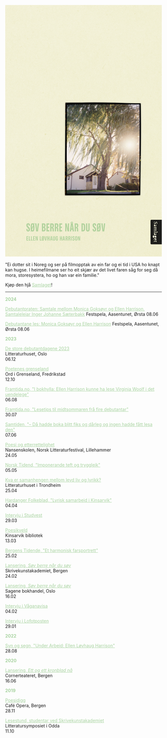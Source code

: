 ![Omslag](docs/assets/Harrison_tilnett.png)

"Ei dotter sit i Noreg og ser på filmopptak av ein far og ei tid i USA ho knapt kan hugse. I heimefilmane ser ho eit skjær av det livet faren såg for seg då mora, storesystera, ho og han var ein familie."
  
Kjøp den hjå <a href="https://samlaget.no/collections/varens-boker-2023/products/sov-berre-nar-du-sov-1" style="color:#a8d3a0;">Samlaget</a>!

---

<b style="color:#a8d3a0;">2024</b> 

<a href="https://nynorsk.no/aasentunet/arrangement/debutantpraten-samtale-mellom-monica-goksoyr-og-ellen-harrison/" style="color:#a8d3a0;" target="_blank" rel="noopener noreferrer">Debutantpraten: Samtale mellom Monica Goksøyr og Ellen Harrison. Samtaleleiar Inger Johanne Sæterbakk</a> 
Festspela, Aasentunet, Ørsta
08.06

<a href="https://nynorsk.no/aasentunet/arrangement/debutantane-les-monica-goksoyr-og-ellen-harrison/" style="color:#a8d3a0;" target="_blank" rel="noopener noreferrer">Debutantane les: Monica Goksøyr og Ellen Harrison</a> 
Festspela, Aasentunet, Ørsta
08.06

<b style="color:#a8d3a0;">2023</b>  

<a href="https://www.litteraturhuset.no/nb/arrangement/de-store-debutantdagene-2023" style="color:#a8d3a0;" target="_blank" rel="noopener noreferrer">De store debutantdagene 2023</a>  
Litteraturhuset, Oslo  
06.12   

<a href="https://ordigrenseland.no/arrangement/poetenes-grenseland/" style="color:#a8d3a0;" target="_blank" rel="noopener noreferrer">Poetenes grenseland</a>  
Ord i Grenseland, Fredrikstad  
12.10   

<a href="https://framtida.no/2023/08/06/i-bokhylla-ellen-harrison-kunne-lese-virginia-woolf-i-det-uendelege" style="color:#a8d3a0;" target="_blank" rel="noopener noreferrer">Framtida.no, "I bokhylla: Ellen Harrison kunne ha lese Virginia Woolf i det uendelege"</a>  
06.08  

<a href="https://framtida.no/2023/07/30/lesetips-til-midtsommaren-fra-fire-debutantar" style="color:#a8d3a0;" target="_blank" rel="noopener noreferrer">Framtida.no, "Lesetips til midtsommaren frå fire debutantar"</a>    
30.07  

<a href="https://samtiden.no/bok/2023/da-hadde-boka-blitt-fiks-og-darleg-og-ingen-hadde-fatt-lesa-den" style="color:#a8d3a0;" target="_blank" rel="noopener noreferrer">Samtiden, "– Då hadde boka blitt fiks og dårleg og ingen hadde fått lesa den"</a>  
07.06

<a href="https://litteraturfestival.no/shows/poesi-og-etterrettelighet/" style="color:#a8d3a0;" target="_blank" rel="noopener noreferrer">Poesi og etterrettelighet</a>   
Nansenskolen, Norsk Litteraturfestival, Lillehammer   
24.05  

<a href="https://www.nm.no/app/uploads/2023/05/NT02-23-2.pdf" style="color:#a8d3a0;" target="_blank" rel="noopener noreferrer">Norsk Tidend, "Imponerande teft og tryggleik"</a>    
05.05  

<a href="https://fb.me/e/VHgzKUDO" style="color:#a8d3a0;" target="_blank" rel="noopener noreferrer">Kva er samanhengen mellom levd liv og lyrikk?</a>    
Litteraturhuset i Trondheim  
25.04  

<a href="https://www.hardanger-folkeblad.no/lyrisk-samarbeid-i-kinsarvik/s/5-22-503326" style="color:#a8d3a0;" target="_blank" rel="noopener noreferrer">Hardanger Folkeblad, "Lyrisk samarbeid i Kinsarvik"</a>    
04.04   

<a href="https://www.studvest.no/uib-student-ellen-har-skrive-bok-om-lengsla-etter-ein-far/" style="color:#a8d3a0;" target="_blank" rel="noopener noreferrer">Intervju i Studvest</a>     
29.03  
  
<a href="https://fb.me/e/3l3sRTlcf" style="color:#a8d3a0;" target="_blank" rel="noopener noreferrer">Poesikveld</a>   
Kinsarvik bibliotek   
13.03 

<a href="https://www.bt.no/kultur/i/4oW7J6/et-harmonisk-farsportrett" style="color:#a8d3a0;" target="_blank" rel="noopener noreferrer">Bergens Tidende, "Et harmonisk farsportrett"</a>    
25.02  

<a href="https://fb.me/e/7NlwTMhiS" style="color:#a8d3a0;" target="_blank" rel="noopener noreferrer">Lansering, *Søv berre når du søv*</a>  
Skrivekunstakademiet, Bergen    
24.02  

<a href="https://fb.me/e/3mRjyNnb7" style="color:#a8d3a0;" target="_blank" rel="noopener noreferrer">Lansering, *Søv berre når du søv*</a>   
Sagene bokhandel, Oslo   
16.02      

<a href="https://www.vaganavisa.no/nyheter/i/RGOb2r/ellen-gir-ut-sin-foerste-bok-gir-pandemien-noe-av-aeren" style="color:#a8d3a0;" target="_blank" rel="noopener noreferrer">Intervju i Våganavisa</a>    
04.02    

<a href="https://www.lofotposten.no/en-liten-ting-lareren-gjorde-satte-sine-spor-fy-flate-syns-han-det-var-sa-bra/f/5-29-890679" style="color:#a8d3a0;" target="_blank" rel="noopener noreferrer">Intervju i Lofotposten</a>    
29.01 
  
  
<b style="color:#a8d3a0;">2022</b>  

<a href="https://www.synogsegn.no/2023/under-arbeid-ellen-lovhaug-harrison/" style="color:#a8d3a0;" target="_blank" rel="noopener noreferrer">Syn og segn, "Under Arbeid: Ellen Løvhaug Harrison"</a>      
28.08 

    
<b style="color:#a8d3a0;">2020</b>  
  
<a href="https://fb.me/e/87ye5yfYl" style="color:#a8d3a0;" target="_blank" rel="noopener noreferrer">Lansering, *Ett og ett kronblad nå*</a>   
Cornerteateret, Bergen   
16.06  
  
  
<b style="color:#a8d3a0;">2019</b>  

<a href="https://fb.me/e/1tBvcMn1P" style="color:#a8d3a0;" target="_blank" rel="noopener noreferrer">Poesidigg</a>   
Café Opera, Bergen  
28.11

<a href="https://www.litteratursymposiet.no/program/tidlegare-litteratursymposium/2019/lesestund" style="color:#a8d3a0;" target="_blank" rel="noopener noreferrer">Lesestund, studentar ved Skrivekunstakademiet</a>   
Litteratursymposiet i Odda  
11.10  
